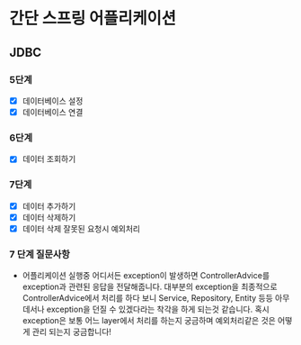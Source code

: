 # 간단 스프링 어플리케이션

## JDBC
### 5단계
- [x] 데이터베이스 설정
- [x] 데이터베이스 연결

### 6단계
- [x] 데이터 조회하기

### 7단계
- [x] 데이터 추가하기
- [x] 데이터 삭제하기
- [x] 데이터 삭제 잘못된 요청시 예외처리

### 7 단계 질문사항
- 어플리케이션 실행중 어디서든 exception이 발생하면 ControllerAdvice를 exception과 관련된 응답을 전달해줍니다. 
  대부분의 exception을 최종적으로 ControllerAdvice에서 처리를 하다 보니 Service, Repository, Entity 등등 아무데서나 exception을
  던질 수 있겠다라는 착각을 하게 되는것 같습니다. 혹시 exception은 보통 어느 layer에서 처리를 하는지 궁금하며 예외처리같은 것은 어떻게 관리
  되는지 궁금합니다!

